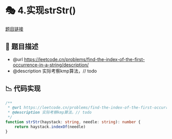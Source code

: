 # 🎭 4.实现strStr()

[题目链接](https://leetcode.cn/problems/find-the-index-of-the-first-occurrence-in-a-string/description/)

## 📝 题目描述
* @url https://leetcode.cn/problems/find-the-index-of-the-first-occurrence-in-a-string/description/
 * @description 实际考察kmp算法，// todo

## 📉 代码实现
```typescript
/**
 * @url https://leetcode.cn/problems/find-the-index-of-the-first-occurrence-in-a-string/description/
 * @description 实际考察kmp算法，// todo
 */
function strStr(haystack: string, needle: string): number {
    return haystack.indexOf(needle)
}

```
